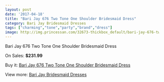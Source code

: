 ```yaml
---
layout: post
date: '2017-04-18'
title: "Bari Jay 676 Two Tone One Shoulder Bridesmaid Dress"
category: Bari Jay Bridesmaid Dresses
tags: ["charming","tone","party","brand","dress"]
image: http://img.princessan.com/32673-thickbox_default/bari-jay-676-two-tone-one-shoulder-bridesmaid-dress.jpg
---
```

Bari Jay 676 Two Tone One Shoulder Bridesmaid Dress

On Sales: **$231.99**
<a href="https://www.princessan.com/en/15019-bari-jay-676-two-tone-one-shoulder-bridesmaid-dress.html"><amp-img layout="responsive" width="600" height="600" src="//img.princessan.com/32673-thickbox_default/bari-jay-676-two-tone-one-shoulder-bridesmaid-dress.jpg" alt="Bari Jay 676 Two Tone One Shoulder Bridesmaid Dress 0" /></a>

Buy it: [Bari Jay 676 Two Tone One Shoulder Bridesmaid Dress](https://www.princessan.com/en/15019-bari-jay-676-two-tone-one-shoulder-bridesmaid-dress.html "Bari Jay 676 Two Tone One Shoulder Bridesmaid Dress")

View more: [Bari Jay Bridesmaid Dresses](https://www.princessan.com/en/109- "Bari Jay Bridesmaid Dresses")
